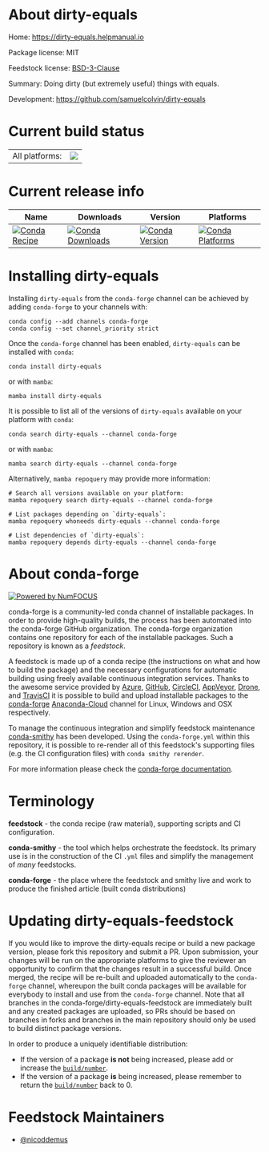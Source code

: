 About dirty-equals
==================

Home: https://dirty-equals.helpmanual.io

Package license: MIT

Feedstock license: [BSD-3-Clause](https://github.com/conda-forge/dirty-equals-feedstock/blob/main/LICENSE.txt)

Summary: Doing dirty (but extremely useful) things with equals.

Development: https://github.com/samuelcolvin/dirty-equals

Current build status
====================


<table><tr><td>All platforms:</td>
    <td>
      <a href="https://dev.azure.com/conda-forge/feedstock-builds/_build/latest?definitionId=15577&branchName=main">
        <img src="https://dev.azure.com/conda-forge/feedstock-builds/_apis/build/status/dirty-equals-feedstock?branchName=main">
      </a>
    </td>
  </tr>
</table>

Current release info
====================

| Name | Downloads | Version | Platforms |
| --- | --- | --- | --- |
| [![Conda Recipe](https://img.shields.io/badge/recipe-dirty--equals-green.svg)](https://anaconda.org/conda-forge/dirty-equals) | [![Conda Downloads](https://img.shields.io/conda/dn/conda-forge/dirty-equals.svg)](https://anaconda.org/conda-forge/dirty-equals) | [![Conda Version](https://img.shields.io/conda/vn/conda-forge/dirty-equals.svg)](https://anaconda.org/conda-forge/dirty-equals) | [![Conda Platforms](https://img.shields.io/conda/pn/conda-forge/dirty-equals.svg)](https://anaconda.org/conda-forge/dirty-equals) |

Installing dirty-equals
=======================

Installing `dirty-equals` from the `conda-forge` channel can be achieved by adding `conda-forge` to your channels with:

```
conda config --add channels conda-forge
conda config --set channel_priority strict
```

Once the `conda-forge` channel has been enabled, `dirty-equals` can be installed with `conda`:

```
conda install dirty-equals
```

or with `mamba`:

```
mamba install dirty-equals
```

It is possible to list all of the versions of `dirty-equals` available on your platform with `conda`:

```
conda search dirty-equals --channel conda-forge
```

or with `mamba`:

```
mamba search dirty-equals --channel conda-forge
```

Alternatively, `mamba repoquery` may provide more information:

```
# Search all versions available on your platform:
mamba repoquery search dirty-equals --channel conda-forge

# List packages depending on `dirty-equals`:
mamba repoquery whoneeds dirty-equals --channel conda-forge

# List dependencies of `dirty-equals`:
mamba repoquery depends dirty-equals --channel conda-forge
```


About conda-forge
=================

[![Powered by
NumFOCUS](https://img.shields.io/badge/powered%20by-NumFOCUS-orange.svg?style=flat&colorA=E1523D&colorB=007D8A)](https://numfocus.org)

conda-forge is a community-led conda channel of installable packages.
In order to provide high-quality builds, the process has been automated into the
conda-forge GitHub organization. The conda-forge organization contains one repository
for each of the installable packages. Such a repository is known as a *feedstock*.

A feedstock is made up of a conda recipe (the instructions on what and how to build
the package) and the necessary configurations for automatic building using freely
available continuous integration services. Thanks to the awesome service provided by
[Azure](https://azure.microsoft.com/en-us/services/devops/), [GitHub](https://github.com/),
[CircleCI](https://circleci.com/), [AppVeyor](https://www.appveyor.com/),
[Drone](https://cloud.drone.io/welcome), and [TravisCI](https://travis-ci.com/)
it is possible to build and upload installable packages to the
[conda-forge](https://anaconda.org/conda-forge) [Anaconda-Cloud](https://anaconda.org/)
channel for Linux, Windows and OSX respectively.

To manage the continuous integration and simplify feedstock maintenance
[conda-smithy](https://github.com/conda-forge/conda-smithy) has been developed.
Using the ``conda-forge.yml`` within this repository, it is possible to re-render all of
this feedstock's supporting files (e.g. the CI configuration files) with ``conda smithy rerender``.

For more information please check the [conda-forge documentation](https://conda-forge.org/docs/).

Terminology
===========

**feedstock** - the conda recipe (raw material), supporting scripts and CI configuration.

**conda-smithy** - the tool which helps orchestrate the feedstock.
                   Its primary use is in the construction of the CI ``.yml`` files
                   and simplify the management of *many* feedstocks.

**conda-forge** - the place where the feedstock and smithy live and work to
                  produce the finished article (built conda distributions)


Updating dirty-equals-feedstock
===============================

If you would like to improve the dirty-equals recipe or build a new
package version, please fork this repository and submit a PR. Upon submission,
your changes will be run on the appropriate platforms to give the reviewer an
opportunity to confirm that the changes result in a successful build. Once
merged, the recipe will be re-built and uploaded automatically to the
`conda-forge` channel, whereupon the built conda packages will be available for
everybody to install and use from the `conda-forge` channel.
Note that all branches in the conda-forge/dirty-equals-feedstock are
immediately built and any created packages are uploaded, so PRs should be based
on branches in forks and branches in the main repository should only be used to
build distinct package versions.

In order to produce a uniquely identifiable distribution:
 * If the version of a package **is not** being increased, please add or increase
   the [``build/number``](https://docs.conda.io/projects/conda-build/en/latest/resources/define-metadata.html#build-number-and-string).
 * If the version of a package **is** being increased, please remember to return
   the [``build/number``](https://docs.conda.io/projects/conda-build/en/latest/resources/define-metadata.html#build-number-and-string)
   back to 0.

Feedstock Maintainers
=====================

* [@nicoddemus](https://github.com/nicoddemus/)

